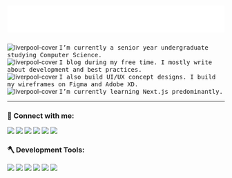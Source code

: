 [comment]: <> (<img  alt="liverpool-cover" width="100%" src="https://raw.githubusercontent.com/Boro23-wq/Boro23-wq/master/Dev.png" /> )
 
<h5 align="center">
  <img src="https://raw.githubusercontent.com/Boro23-wq/Boro23-wq/c647d4718bd1f0abfaafe177c19651e0c47b88a7/name.svg" alt="Sintu Boro" />
</h5>
  
[comment]: <> ( <h2 align="center"> Hey there, I'm <span style="font-family:Kanit; font-size:4em;">Boro</span> 👨‍💻 </h2> )

<p align="center">
  
<img  alt="liverpool-cover" width="10px" height=10px src="https://emojipedia-us.s3.dualstack.us-west-1.amazonaws.com/thumbs/320/au-kddi/190/white-heavy-check-mark_2705.png" /> <samp> I’m currently a senior year undergraduate studying Computer Science. </samp> <br/> 
<img  alt="liverpool-cover" width="10px" height=10px src="https://emojipedia-us.s3.dualstack.us-west-1.amazonaws.com/thumbs/320/au-kddi/190/white-heavy-check-mark_2705.png" /> <samp> I blog during my free time. I mostly write about development and best practices. </samp> <br/> 
<img  alt="liverpool-cover" width="10px" height=10px src="https://emojipedia-us.s3.dualstack.us-west-1.amazonaws.com/thumbs/320/au-kddi/190/white-heavy-check-mark_2705.png" /> <samp> I also build UI/UX concept designs. I build my wireframes on Figma and Adobe XD. </samp> </br>
<img  alt="liverpool-cover" width="10px" height=10px src="https://emojipedia-us.s3.dualstack.us-west-1.amazonaws.com/thumbs/320/au-kddi/190/white-heavy-check-mark_2705.png" /> <samp> I’m currently learning Next.js predominantly. </samp> <br/> 

</p>


---

### 🤝 Connect with me:

<p>
 <a href="https://sintu-boro.netlify.app/"><img src="https://img.shields.io/badge/portfolio-%beatport.svg?&style=for-the-badge&logo=polymer-project&logoColor=white" height=25></a>
  <a href="https://boro-ui-ux.webflow.io/"><img src="https://img.shields.io/badge/UI/UX-%beatport.svg?color=orange&style=for-the-badge&logo=udacity&logoColor=white" height=25></a> 
  <a href="https://boro-blogs.netlify.app/"><img src="https://img.shields.io/badge/Blog-%beatport.svg?color=purple&style=for-the-badge&logo=blogger&logoColor=white" height=25></a> 
  <a href="https://www.linkedin.com/in/sintu-boro-5a5aa415b/"><img src="https://img.shields.io/badge/linkedin-%230077B5.svg?&style=for-the-badge&logo=linkedin&logoColor=white" height=25></a> 
  <a href="https://www.instagram.com/middlechild.x/"><img src="https://img.shields.io/badge/instagram-%23E4405F.svg?&style=for-the-badge&logo=instagram&logoColor=white" height=25></a>
   <a href="https://sboro2899.medium.com/"><img src="https://img.shields.io/badge/medium-%230077B5.svg?color=black&style=for-the-badge&logo=medium&logoColor=white" height=25></a>
<p/>

### 🪓 Development Tools:

<p>
  <img href="https://www.javascript.com/"><img src="https://img.shields.io/badge/javascript-%beatport.svg?color=yellow&style=for-the-badge&logo=javascript&logoColor=white" height=25></img>
  <img><img src="https://img.shields.io/badge/react-%beatport.svg?color=lightblue&style=for-the-badge&logo=react&logoColor=white" height=25></img>
  <img><img src="https://img.shields.io/badge/node-%beatport.svg?color=green&style=for-the-badge&logo=Node.js&logoColor=white" height=25></img>
  <img><img src="https://img.shields.io/badge/redux-%beatport.svg?color=darkviolet&style=for-the-badge&logo=redux&logoColor=white" height=25></img>
  <img><img src="https://img.shields.io/badge/graphql-%beatport.svg?color=red&style=for-the-badge&logo=graphql&logoColor=white" height=25></img>
  <img><img src="https://img.shields.io/badge/Next.js-%beatport.svg?color=black&style=for-the-badge&logo=Next.js&logoColor=white" height=25></img>
<p/>
<!--
**Boro23-wq/Boro23-wq** is a ✨ _special_ ✨ repository because its `README.md` (this file) appears on your GitHub profile.

[comment]: <> (<img><img src="https://img.shields.io/badge/git-%beatport.svg?color=black&style=for-the-badge&logo=github&logoColor=white" height=25></img>)
[comment]: <> (<img><img src="https://img.shields.io/badge/styled components-%beatport.svg?color=purple&style=for-the-badge&logo=styled-components&logoColor=white" height=25></img>)
